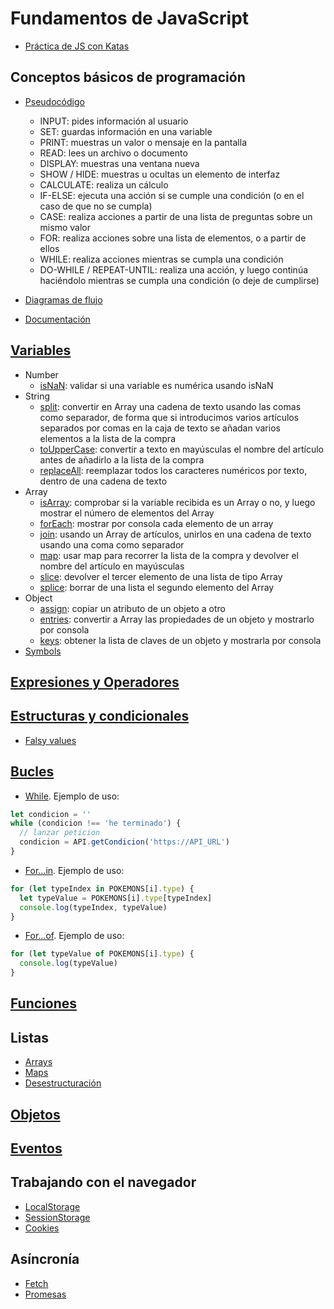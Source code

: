 # Fundamentos de JavaScript

* [Práctica de JS con Katas](https://jskatas.org/katas/groups/level-easy/)

## Conceptos básicos de programación

* [Pseudocódigo](https://kinsta.com/es/base-de-conocimiento/que-es-pseudocodigo/)
  * INPUT: pides información al usuario
  * SET: guardas información en una variable
  * PRINT: muestras un valor o mensaje en la pantalla
  * READ: lees un archivo o documento
  * DISPLAY: muestras una ventana nueva
  * SHOW / HIDE: muestras u ocultas un elemento de interfaz
  * CALCULATE: realiza un cálculo
  * IF-ELSE: ejecuta una acción si se cumple una condición (o en el caso de que no se cumpla)
  * CASE: realiza acciones a partir de una lista de preguntas sobre un mismo valor
  * FOR: realiza acciones sobre una lista de elementos, o a partir de ellos
  * WHILE: realiza acciones mientras se cumpla una condición
  * DO-WHILE / REPEAT-UNTIL: realiza una acción, y luego continúa haciéndolo mientras se cumpla una condición (o deje de cumplirse)

* [Diagramas de flujo](https://www.canva.com/es_es/pizarra-online/diagramas-flujo/)
* [Documentación](https://jsdoc.app/about-getting-started)

## [Variables](https://developer.mozilla.org/en-US/docs/Web/JavaScript/Guide/Grammar_and_types)

* Number
  * [isNaN](https://developer.mozilla.org/en-US/docs/Web/JavaScript/Reference/Global_Objects/Number/isNaN): validar si una variable es numérica usando isNaN
* String
  * [split](https://developer.mozilla.org/en-US/docs/Web/JavaScript/Reference/Global_Objects/String/split): convertir en Array una cadena de texto usando las comas como separador, de forma que si introducimos varios artículos separados por comas en la caja de texto se añadan varios elementos a la lista de la compra
  * [toUpperCase](https://developer.mozilla.org/en-US/docs/Web/JavaScript/Reference/Global_Objects/String/toUpperCase): convertir a texto en mayúsculas el nombre del artículo antes de añadirlo a la lista de la compra
  * [replaceAll](https://developer.mozilla.org/en-US/docs/Web/JavaScript/Reference/Global_Objects/String/replaceAll): reemplazar todos los caracteres numéricos por texto, dentro de una cadena de texto
* Array
  * [isArray](https://developer.mozilla.org/en-US/docs/Web/JavaScript/Reference/Global_Objects/Array/isArray): comprobar si la variable recibida es un Array o no, y luego mostrar el número de elementos del Array
  * [forEach](https://developer.mozilla.org/en-US/docs/Web/JavaScript/Reference/Global_Objects/Array/forEach): mostrar por consola cada elemento de un array
  * [join](https://developer.mozilla.org/en-US/docs/Web/JavaScript/Reference/Global_Objects/Array/join): usando un Array de artículos, unirlos en una cadena de texto usando una coma como separador
  * [map](https://developer.mozilla.org/en-US/docs/Web/JavaScript/Reference/Global_Objects/Array/map): usar map para recorrer la lista de la compra y devolver el nombre del artículo en mayúsculas
  * [slice](https://developer.mozilla.org/en-US/docs/Web/JavaScript/Reference/Global_Objects/Array/slice): devolver el tercer elemento de una lista de tipo Array
  * [splice](https://developer.mozilla.org/en-US/docs/Web/JavaScript/Reference/Global_Objects/Array/splice): borrar de una lista el segundo elemento del Array
* Object
  * [assign](https://developer.mozilla.org/en-US/docs/Web/JavaScript/Reference/Global_Objects/Object/assign): copiar un atributo de un objeto a otro
  * [entries](https://developer.mozilla.org/en-US/docs/Web/JavaScript/Reference/Global_Objects/Object/entries): convertir a Array las propiedades de un objeto y mostrarlo por consola
  * [keys](https://developer.mozilla.org/en-US/docs/Web/JavaScript/Reference/Global_Objects/Object/keys): obtener la lista de claves de un objeto y mostrarla por consola
* [Symbols](https://developer.mozilla.org/en-US/docs/Web/JavaScript/Reference/Global_Objects/Symbol)

## [Expresiones y Operadores](https://developer.mozilla.org/en-US/docs/Web/JavaScript/Guide/Expressions_and_operators)

## [Estructuras y condicionales](https://developer.mozilla.org/en-US/docs/Web/JavaScript/Guide/Control_flow_and_error_handling)

* [Falsy values](https://developer.mozilla.org/en-US/docs/Glossary/Falsy)

## [Bucles](https://developer.mozilla.org/en-US/docs/Web/JavaScript/Guide/Loops_and_iteration)

* [While](https://developer.mozilla.org/en-US/docs/Web/JavaScript/Guide/Loops_and_iteration#while_statement). Ejemplo de uso:

```js
let condicion = ''
while (condicion !== 'he terminado') {
  // lanzar peticion
  condicion = API.getCondicion('https://API_URL')
}
```

* [For...in](https://developer.mozilla.org/en-US/docs/Web/JavaScript/Guide/Loops_and_iteration#for...in_statement). Ejemplo de uso:

```js
for (let typeIndex in POKEMONS[i].type) {
  let typeValue = POKEMONS[i].type[typeIndex]
  console.log(typeIndex, typeValue)
}
```

* [For...of](https://developer.mozilla.org/en-US/docs/Web/JavaScript/Guide/Loops_and_iteration#for...of_statement). Ejemplo de uso:

```js
for (let typeValue of POKEMONS[i].type) {
  console.log(typeValue)
}
```

## [Funciones](https://developer.mozilla.org/en-US/docs/Web/JavaScript/Guide/Functions)

## Listas

* [Arrays](https://developer.mozilla.org/en-US/docs/Web/JavaScript/Reference/Global_Objects/Array)
* [Maps](https://developer.mozilla.org/en-US/docs/Web/JavaScript/Reference/Global_Objects/Map)
* [Desestructuración](https://developer.mozilla.org/en-US/docs/Web/JavaScript/Reference/Operators/Destructuring_assignment)

## [Objetos](https://developer.mozilla.org/en-US/docs/Web/JavaScript/Reference/Global_Objects/Object)

## [Eventos](https://developer.mozilla.org/en-US/docs/Web/API/Event)

## Trabajando con el navegador

* [LocalStorage](https://developer.mozilla.org/en-US/docs/Mozilla/Add-ons/WebExtensions/API/storage/local)
* [SessionStorage](https://developer.mozilla.org/en-US/docs/Mozilla/Add-ons/WebExtensions/API/storage/session)
* [Cookies](https://developer.mozilla.org/en-US/docs/Web/HTTP/Headers/Cookie)

## Asíncronía

* [Fetch](https://developer.mozilla.org/en-US/docs/Web/API/Window/fetch)
* [Promesas](https://developer.mozilla.org/en-US/docs/Web/JavaScript/Reference/Global_Objects/Promise)
